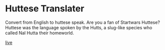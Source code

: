 # Huttese Translater
Convert from English to huttese speak. Are you a fan of Startwars Huttese? Huttese was the language spoken by the Hutts, a slug-like species who called Nal Hutta their homeworld.

[live](https://huttese-translater-jaak.netlify.app/)
